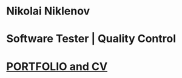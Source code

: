 ﻿# Nikolai Niklenov## Software Tester | Quality Control### [PORTFOLIO and CV](https://nniklenov.github.io/software-tester/ "Nikolai Niklenov Portfolio and CV")